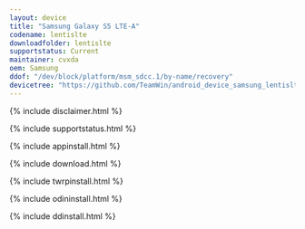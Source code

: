 ```yaml
---
layout: device
title: "Samsung Galaxy S5 LTE-A"
codename: lentislte
downloadfolder: lentislte
supportstatus: Current
maintainer: cvxda
oem: Samsung
ddof: "/dev/block/platform/msm_sdcc.1/by-name/recovery"
devicetree: "https://github.com/TeamWin/android_device_samsung_lentislte"
---
```


{% include disclaimer.html %}

{% include supportstatus.html %}

{% include appinstall.html %}

{% include download.html %}

{% include twrpinstall.html %}

{% include odininstall.html %}

{% include ddinstall.html %}
